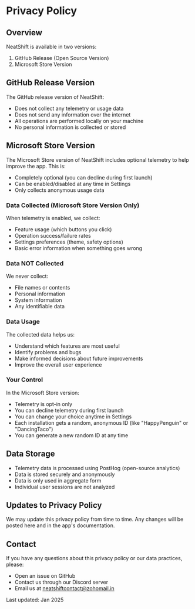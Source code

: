 # Privacy Policy

## Overview
NeatShift is available in two versions:
1. GitHub Release (Open Source Version)
2. Microsoft Store Version

## GitHub Release Version
The GitHub release version of NeatShift:
- Does not collect any telemetry or usage data
- Does not send any information over the internet
- All operations are performed locally on your machine
- No personal information is collected or stored

## Microsoft Store Version
The Microsoft Store version of NeatShift includes optional telemetry to help improve the app. This is:
- Completely optional (you can decline during first launch)
- Can be enabled/disabled at any time in Settings
- Only collects anonymous usage data

### Data Collected (Microsoft Store Version Only)
When telemetry is enabled, we collect:
- Feature usage (which buttons you click)
- Operation success/failure rates
- Settings preferences (theme, safety options)
- Basic error information when something goes wrong

### Data NOT Collected
We never collect:
- File names or contents
- Personal information
- System information
- Any identifiable data

### Data Usage
The collected data helps us:
- Understand which features are most useful
- Identify problems and bugs
- Make informed decisions about future improvements
- Improve the overall user experience

### Your Control
In the Microsoft Store version:
- Telemetry is opt-in only
- You can decline telemetry during first launch
- You can change your choice anytime in Settings
- Each installation gets a random, anonymous ID (like "HappyPenguin" or "DancingTaco")
- You can generate a new random ID at any time

## Data Storage
- Telemetry data is processed using PostHog (open-source analytics)
- Data is stored securely and anonymously
- Data is only used in aggregate form
- Individual user sessions are not analyzed

## Updates to Privacy Policy
We may update this privacy policy from time to time. Any changes will be posted here and in the app's documentation.

## Contact
If you have any questions about this privacy policy or our data practices, please:
- Open an issue on GitHub
- Contact us through our Discord server
- Email us at neatshiftcontact@zohomail.in

Last updated: Jan 2025
